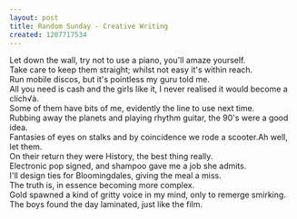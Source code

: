 ```yaml
---
layout: post
title: Random Sunday - Creative Writing
created: 1207717534
---
```



Let down the wall, try not to use a piano, you&#39;ll amaze yourself.<br />Take care to keep them straight; whilst not easy it&#39;s within reach.<br />Run mobile discos, but it&#39;s pointless my guru told me.<br />All you need is cash and the girls like it, I never realised it would become a clich&radic;à.<br />Some of them have bits of me, evidently the line to use next time.<br />Rubbing away the planets and playing rhythm guitar, the 90&#39;s were a good idea.<br />Fantasies of eyes on stalks and by coincidence we rode a scooter.Ah well, let them.<br />On their return they were History, the best thing really.<br />Electronic pop signed, and shampoo gave me a job she admits.<br />I&#39;ll design ties for Bloomingdales, giving the meal a miss.<br />The truth is, in essence becoming more complex.<br />Gold spawned a kind of gritty voice in my mind, only to remerge smirking.<br />The boys found the day laminated, just like the film.
